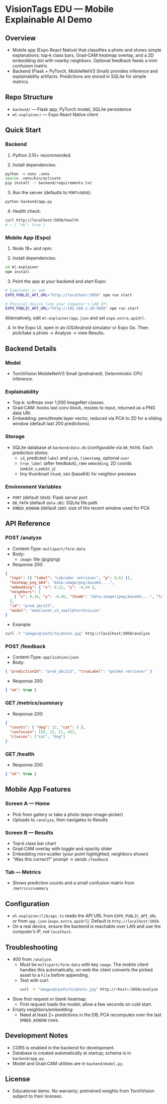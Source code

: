 # VisionTags EDU — Mobile Explainable AI Demo

## Overview

- Mobile app (Expo React Native) that classifies a photo and shows simple explanations: top‑k class bars, Grad‑CAM heatmap overlay, and a 2D embedding dot with nearby neighbors. Optional feedback feeds a mini confusion matrix.
- Backend (Flask + PyTorch, MobileNetV3 Small) provides inference and explainability artifacts. Predictions are stored in SQLite for simple metrics.

## Repo Structure

- `backend/` — Flask app, PyTorch model, SQLite persistence
- `ml-explainer/` — Expo React Native client

## Quick Start

### Backend

1) Python 3.10+ recommended.

2) Install dependencies:

```bash
python -m venv .venv
source .venv/bin/activate
pip install -r backend/requirements.txt
```

3) Run the server (defaults to `PORT=5050`):

```bash
python backend/app.py
```

4) Health check:

```bash
curl http://localhost:5050/health
# → { "ok": true }
```

### Mobile App (Expo)

1) Node 18+ and npm.

2) Install dependencies:

```bash
cd ml-explainer
npm install
```

3) Point the app at your backend and start Expo:

```bash
# Simulator or web
EXPO_PUBLIC_API_URL="http://localhost:5050" npm run start

# Physical device (use your computer's LAN IP)
EXPO_PUBLIC_API_URL="http://192.168.1.20:5050" npm run start
```

Alternatively, edit `ml-explainer/app.json` and set `expo.extra.apiUrl`.

4) In the Expo UI, open in an iOS/Android simulator or Expo Go. Then pick/take a photo → Analyze → view Results.

## Backend Details

### Model

- TorchVision MobileNetV3 Small (pretrained). Deterministic CPU inference.

### Explainability

- Top‑k: softmax over 1,000 ImageNet classes.
- Grad‑CAM: hooks last conv block, resizes to input, returned as a PNG data URI.
- Embedding: penultimate layer vector, reduced via PCA to 2D for a sliding window (default last 200 predictions).

### Storage

- SQLite database at `backend/data.db` (configurable via `DB_PATH`). Each prediction stores:
  - `id`, predicted `label` and `prob`, `timestamp`, optional `user`
  - `true_label` (after feedback), raw `embedding`, 2D coords (`emb2d_x`,`emb2d_y`)
  - tiny thumbnail `thumb_b64` (base64) for neighbor previews

### Environment Variables

- `PORT` (default `5050`): Flask server port
- `DB_PATH` (default `data.db`): SQLite file path
- `EMBED_WINDOW` (default `200`): size of the recent window used for PCA

## API Reference

### POST /analyze

- Content-Type: `multipart/form-data`
- Body:
  - `image`: file (jpg/png)
- Response 200:

```json
{
  "topk": [{ "label": "Labrador retriever", "p": 0.62 }],
  "heatmap_png_b64": "data:image/png;base64,...",
  "embedding": { "x": 0.12, "y": -0.44 },
  "neighbors": [
    { "x": 0.10, "y": -0.46, "thumb": "data:image/jpeg;base64,...", "label": "golden retriever" }
  ],
  "id": "pred_abc123",
  "model": "mobilenet_v3_small@torchvision"
}
```

- Example:

```bash
curl -F "image=@/path/to/photo.jpg" http://localhost:5050/analyze
```

### POST /feedback

- Content-Type: `application/json`
- Body:

```json
{ "predictionId": "pred_abc123", "trueLabel": "golden retriever" }
```

- Response 200:

```json
{ "ok": true }
```

### GET /metrics/summary

- Response 200:

```json
{
  "counts": { "dog": 12, "cat": 5 },
  "confusion": [[0, 2], [1, 4]],
  "classes": ["cat", "dog"]
}
```

### GET /health

- Response 200:

```json
{ "ok": true }
```

## Mobile App Features

### Screen A — Home

- Pick from gallery or take a photo (expo-image-picker)
- Uploads to `/analyze`, then navigates to Results

### Screen B — Results

- Top‑k class bar chart
- Grad‑CAM overlay with toggle and opacity slider
- Embedding mini‑scatter (your point highlighted, neighbors shown)
- “Was this correct?” prompt → sends `/feedback`

### Tab — Metrics

- Shows prediction counts and a small confusion matrix from `/metrics/summary`

## Configuration

- `ml-explainer/lib/api.ts` reads the API URL from `EXPO_PUBLIC_API_URL` or from `app.json` (`expo.extra.apiUrl`). Default is `http://localhost:5050`.
- On a real device, ensure the backend is reachable over LAN and use the computer’s IP, not `localhost`.

## Troubleshooting

- 400 from `/analyze`:
  - Must be `multipart/form-data` with key `image`. The mobile client handles this automatically; on web the client converts the picked asset to a `File` before appending.
  - Test with curl:
    ```bash
    curl -F "image=@/path/to/photo.jpg" http://<host>:5050/analyze
    ```
- Slow first request or blank heatmap:
  - First request loads the model; allow a few seconds on cold start.
- Empty neighbors/embedding:
  - Need at least 2+ predictions in the DB; PCA recomputes over the last `EMBED_WINDOW` rows.

## Development Notes

- CORS is enabled in the backend for development.
- Database is created automatically at startup; schema is in `backend/app.py`.
- Model and Grad‑CAM utilities are in `backend/model.py`.

## License

- Educational demo. No warranty; pretrained weights from TorchVision subject to their licenses.

